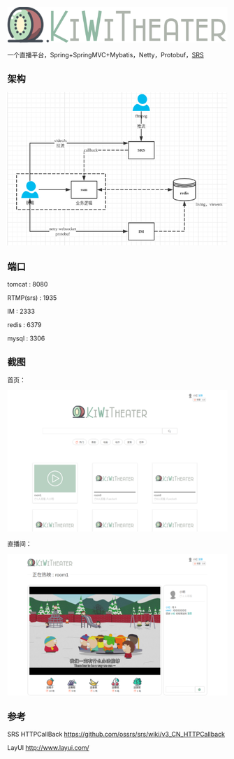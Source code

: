 

<p align="center"><img src="assets/logo.png" width="623"/>
</p>



一个直播平台，Spring+SpringMVC+Mybatis，Netty，Protobuf，[SRS](https://github.com/ossrs/srs)



## 架构

![1528423684326](assets/1528423684326.png)



## 端口

tomcat : 8080

RTMP(srs) : 1935

IM : 2333

redis : 6379

mysql : 3306

## 截图

首页：

![kiwi theater 首页](assets/kiwi%20theater%20%E9%A6%96%E9%A1%B5.png)

直播间：

![localhost 8080 play roomid 9](assets/localhost%208080%20play%20roomid%209.png)

## 参考

SRS HTTPCallBack https://github.com/ossrs/srs/wiki/v3_CN_HTTPCallback

LayUI http://www.layui.com/

